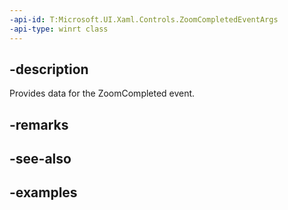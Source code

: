 ```yaml
---
-api-id: T:Microsoft.UI.Xaml.Controls.ZoomCompletedEventArgs
-api-type: winrt class
---
```


## -description

Provides data for the ZoomCompleted event.

## -remarks

## -see-also

## -examples


